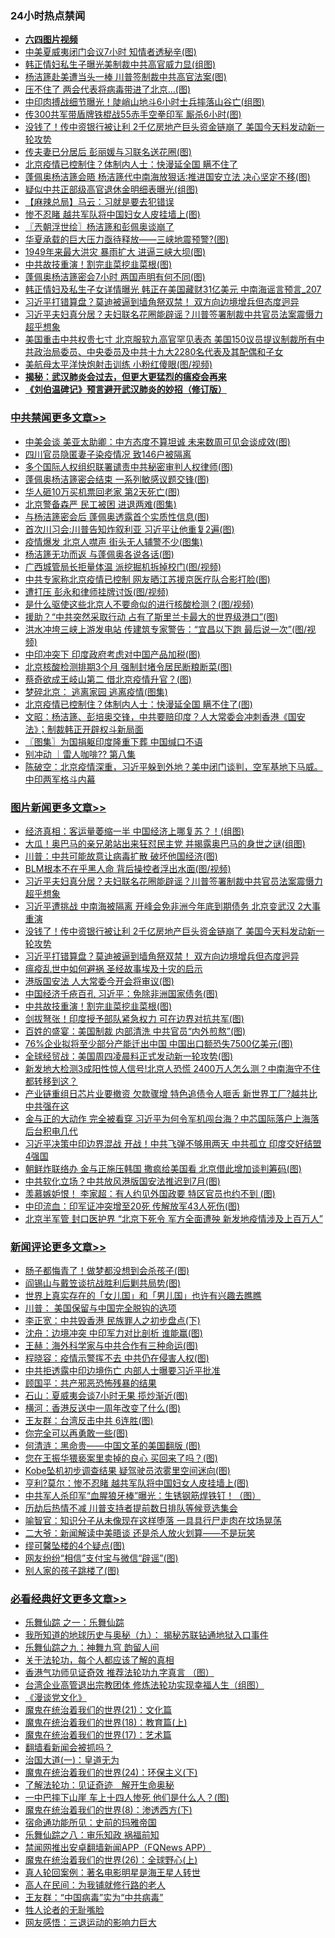 <div class="catlist">
<h3>24小时热点禁闻</h3>
<ul>
<li><b><a href="http://d1.bdrive.tk/64.mp4" target="_blank">六四图片视频</a></b></li>
<li><a href="https://github.com/fqnews/bnews/blob/master/cnnews/20200618/1346768.md">中美夏威夷闭门会议7小时 知情者透秘辛(图)</a></li>
<li><a href="https://github.com/fqnews/bnews/blob/master/cbnews/20200618/1346802.md">韩正情妇私生子曝光美制裁中共高官威力显(组图)</a></li>
<li><a href="https://github.com/fqnews/bnews/blob/master/cbnews/20200618/1346683.md">杨洁篪赴美遭当头一棒 川普签制裁中共高官法案(图)</a></li>
<li><a href="https://github.com/fqnews/bnews/blob/master/cbnews/20200618/1346834.md">压不住了 两会代表将病毒带进了北京…(图)</a></li>
<li><a href="https://github.com/fqnews/bnews/blob/master/cbnews/20200618/1346718.md">中印肉搏战细节曝光！陡峭山地斗6小时士兵摔落山谷亡(组图)</a></li>
<li><a href="https://github.com/fqnews/bnews/blob/master/cbnews/20200618/1346750.md">传300共军带盾牌铁棍战55赤手空拳印军 厮杀6小时(图)</a></li>
<li><a href="https://github.com/fqnews/bnews/blob/master/topimagenews/20200618/1346900.md">没钱了！传中资银行被让利 2千亿房地产巨头资金链崩了 美国今天料发动新一轮攻势</a></li>
<li><a href="https://github.com/fqnews/bnews/blob/master/cbnews/20200618/1346801.md">传夫妻已分居后 彭丽媛与习联名送花圈(图)</a></li>
<li><a href="https://github.com/fqnews/bnews/blob/master/comments/20200618/1346907.md">北京疫情已控制住？体制内人士：快漫延全国 瞒不住了</a></li>
<li><a href="https://github.com/fqnews/bnews/blob/master/cbnews/20200618/1346790.md">蓬佩奥杨洁篪会晤 杨洁篪代中南海放狠话∶推进国安立法 决心坚定不移(图)</a></li>
<li><a href="https://github.com/fqnews/bnews/blob/master/cbnews/20200618/1346825.md">疑似中共正部级高官退休金明细表曝光(组图)</a></li>
<li><a href="https://github.com/fqnews/bnews/blob/master/baitai/20200619/1346998.md">【麻辣总局】马云：习就是要去犯错误</a></li>
<li><a href="https://github.com/fqnews/bnews/blob/master/comments/20200618/1346889.md">惨不忍睹 越共军队将中国妇女人皮挂墙上(图)</a></li>
<li><a href="https://github.com/fqnews/bnews/blob/master/ssgc/20200619/1347052.md">〖兲朝浮世绘〗杨洁篪和彭佩奥谈崩了</a></li>
<li><a href="https://github.com/fqnews/bnews/blob/master/cbnews/20200618/1346780.md">华夏承载的巨大压力亟待释放——三峡地震预警?(图)</a></li>
<li><a href="https://github.com/fqnews/bnews/blob/master/cbnews/20200618/1346733.md">1949年来最大洪灾 暴雨扩大 进逼三峡大坝(图)</a></li>
<li><a href="https://github.com/fqnews/bnews/blob/master/topimagenews/20200618/1346751.md">中共故技重演！割完韭菜挖韭菜根(图)</a></li>
<li><a href="https://github.com/fqnews/bnews/blob/master/cbnews/20200619/1347017.md">蓬佩奥杨洁篪密会7小时 两国声明有何不同(图)</a></li>
<li><a href="https://github.com/fqnews/bnews/blob/master/comments/20200618/1346829.md">韩正情妇及私生子女详情曝光 韩正在美国藏财31亿美元 中南海谣言预言_207</a></li>
<li><a href="https://github.com/fqnews/bnews/blob/master/topimagenews/20200618/1346890.md">习近平打错算盘？莫迪被逼到墙角祭双禁！ 双方向边境增兵但态度迥异</a></li>
<li><a href="https://github.com/fqnews/bnews/blob/master/topimagenews/20200618/1346975.md">习近平夫妇真分居？夫妇联名花圈能辟谣？川普签署制裁中共官员法案震慑力超乎想象</a></li>
<li><a href="https://github.com/fqnews/bnews/blob/master/comments/20200618/1346839.md">美国重击中共权贵七寸 北京服软九高官罕见表态 美国150议员提议制裁所有中共政治局委员、中央委员及中共十九大2280名代表及其配偶和子女</a></li>
<li><a href="https://github.com/fqnews/bnews/blob/master/cbnews/20200618/1346826.md">美航母太平洋快炮射击训练 小粉红傻眼(图/视频)</a></li>
<li><b><a href="https://github.com/fqnews/bnews/blob/master/comments/20200211/1275071.md" target="_blank">揭秘：武汉肺炎会过去，但更大更猛烈的瘟疫会再来</a></b></li>
<li><b><a href="https://github.com/fqnews/bnews/blob/master/comments/20200207/1272816.md" target="_blank">《刘伯温碑记》预言避开武汉肺炎的妙招（修订版）</a></b></li>
</ul>
</div>

<div class="catlist">
<h3><a href="https://github.com/fqnews/bnews/blob/master/cbnews/" target="_blank">中共禁闻</a><span><a href="https://github.com/fqnews/bnews/blob/master/cbnews/" target="_blank" rel="nofollow">更多文章>></a></span></h3>
<ul>
<li><a href="https://github.com/fqnews/bnews/blob/master/cbnews/20200619/1347225.md" target="_blank">中美会谈 美亚太助卿：中方态度不算坦诚 未来数周可见会谈成效(图)</a></li>
<li><a href="https://github.com/fqnews/bnews/blob/master/cbnews/20200619/1347224.md" target="_blank">四川官员隐匿妻子染疫情况 致146户被隔离</a></li>
<li><a href="https://github.com/fqnews/bnews/blob/master/cbnews/20200619/1347223.md" target="_blank">多个国际人权组织联署谴责中共秘密审判人权律师(图)</a></li>
<li><a href="https://github.com/fqnews/bnews/blob/master/cbnews/20200619/1347220.md" target="_blank">蓬佩奥杨洁篪密会结束 一系列敏感议题交锋(图)</a></li>
<li><a href="https://github.com/fqnews/bnews/blob/master/cbnews/20200619/1347219.md" target="_blank">华人砸10万买机票回老家 第2天死亡(图)</a></li>
<li><a href="https://github.com/fqnews/bnews/blob/master/cbnews/20200619/1347218.md" target="_blank">北京警备森严 民工被困 进退两难(图集)</a></li>
<li><a href="https://github.com/fqnews/bnews/blob/master/cbnews/20200619/1347211.md" target="_blank">与杨洁篪密会后 蓬佩奥透露首个实质性信息(图)</a></li>
<li><a href="https://github.com/fqnews/bnews/blob/master/cbnews/20200619/1347210.md" target="_blank">首次川习会:川普告知炸叙利亚 习近平让他重复2遍(图)</a></li>
<li><a href="https://github.com/fqnews/bnews/blob/master/cbnews/20200619/1347209.md" target="_blank">疫情爆发 北京人噤声 街头无人辅警不少(图集)</a></li>
<li><a href="https://github.com/fqnews/bnews/blob/master/cbnews/20200619/1347203.md" target="_blank">杨洁篪无功而返 与蓬佩奥各说各话(图)</a></li>
<li><a href="https://github.com/fqnews/bnews/blob/master/cbnews/20200619/1347202.md" target="_blank">广西城管局长拒量体温 派挖掘机拆掉校门(图/视频)</a></li>
<li><a href="https://github.com/fqnews/bnews/blob/master/cbnews/20200619/1347201.md" target="_blank">中共专家称北京疫情已控制 网友晒江苏援京医疗队合影打脸(图)</a></li>
<li><a href="https://github.com/fqnews/bnews/blob/master/cbnews/20200619/1347200.md" target="_blank">遭打压 彭永和律师挂牌讨饭(图/视频)</a></li>
<li><a href="https://github.com/fqnews/bnews/blob/master/cbnews/20200619/1347183.md" target="_blank">是什么驱使这些北京人不要命似的进行核酸检测？(图/视频)</a></li>
<li><a href="https://github.com/fqnews/bnews/blob/master/cbnews/20200619/1347168.md" target="_blank">援助？“中共突然采取行动 占有了斯里兰卡最大的世界级港口”(图)</a></li>
<li><a href="https://github.com/fqnews/bnews/blob/master/cbnews/20200619/1347167.md" target="_blank">洪水冲垮三峡上游发电站 传建筑专家警告：“宜昌以下跑 最后说一次”(图/视频)</a></li>
<li><a href="https://github.com/fqnews/bnews/blob/master/cbnews/20200619/1347154.md" target="_blank">中印冲突下 印度政府考虑对中国产品加税(图)</a></li>
<li><a href="https://github.com/fqnews/bnews/blob/master/cbnews/20200619/1347153.md" target="_blank">北京核酸检测排期3个月 强制封堵令居民断粮断菜(图)</a></li>
<li><a href="https://github.com/fqnews/bnews/blob/master/cbnews/20200619/1347152.md" target="_blank">蔡奇欲成王岐山第二 借北京疫情升官？(图)</a></li>
<li><a href="https://github.com/fqnews/bnews/blob/master/cbnews/20200619/1347151.md" target="_blank">梦碎北京： 逃离家园 逃离疫情(图集)</a></li>
<li><a href="https://github.com/fqnews/bnews/blob/master/cbnews/20200619/1347138.md" target="_blank">北京疫情已控制住？体制内人士：快漫延全国 瞒不住了(图)</a></li>
<li><a href="https://github.com/fqnews/bnews/blob/master/cbnews/20200619/1347098.md" target="_blank">文昭：杨洁篪、彭培奥交锋，中共要赔印度？人大常委会冲刺香港《国安法》；制裁韩正开辟权斗新局面</a></li>
<li><a href="https://github.com/fqnews/bnews/blob/master/cbnews/20200619/1347090.md" target="_blank">〖图集〗为国捐躯印度隆重下葬 中国缄口不语</a></li>
<li><a href="https://github.com/fqnews/bnews/blob/master/cbnews/20200619/1347088.md" target="_blank">别冲动 ｜雷人咖啡?? 第八集</a></li>
<li><a href="https://github.com/fqnews/bnews/blob/master/cbnews/20200619/1347064.md" target="_blank">陈破空：北京疫情深重，习近平躲到外地？美中闭门谈判，空军基地下马威。中印两军格斗内幕</a></li>

</ul>
</div>
<div class="catlist">
<h3><a href="https://github.com/fqnews/bnews/blob/master/topimagenews/" target="_blank">图片新闻</a><span><a href="https://github.com/fqnews/bnews/blob/master/topimagenews/" target="_blank" rel="nofollow">更多文章>></a></span></h3>
<ul>
<li><a href="https://github.com/fqnews/bnews/blob/master/topimagenews/20200619/1347217.md" target="_blank">经济真相：客运量萎缩一半 中国经济上哪复苏？！(组图)</a></li>
<li><a href="https://github.com/fqnews/bnews/blob/master/topimagenews/20200619/1347182.md" target="_blank">大瓜！奥巴马的亲兄弟站出来狂怼民主党 并揭露奥巴马的身世之谜(组图)</a></li>
<li><a href="https://github.com/fqnews/bnews/blob/master/topimagenews/20200619/1347131.md" target="_blank">川普：中共可能故意让病毒扩散 破坏他国经济(图)</a></li>
<li><a href="https://github.com/fqnews/bnews/blob/master/topimagenews/20200619/1347053.md" target="_blank">BLM根本不在乎黑人命 背后操控者浮出水面(图/视频)</a></li>
<li><a href="https://github.com/fqnews/bnews/blob/master/topimagenews/20200618/1346975.md" target="_blank">习近平夫妇真分居？夫妇联名花圈能辟谣？川普签署制裁中共官员法案震慑力超乎想象</a></li>
<li><a href="https://github.com/fqnews/bnews/blob/master/topimagenews/20200618/1346915.md" target="_blank">习近平遭挑战 中南海被隔离 开峰会免非洲今年底到期债务 北京变武汉 2大事重演</a></li>
<li><a href="https://github.com/fqnews/bnews/blob/master/topimagenews/20200618/1346900.md" target="_blank">没钱了！传中资银行被让利 2千亿房地产巨头资金链崩了 美国今天料发动新一轮攻势</a></li>
<li><a href="https://github.com/fqnews/bnews/blob/master/topimagenews/20200618/1346890.md" target="_blank">习近平打错算盘？莫迪被逼到墙角祭双禁！ 双方向边境增兵但态度迥异</a></li>
<li><a href="https://github.com/fqnews/bnews/blob/master/comments/20200618/1346823.md" target="_blank">瘟疫乱世中如何避祸 圣经故事埃及十灾的启示</a></li>
<li><a href="https://github.com/fqnews/bnews/blob/master/topimagenews/20200618/1346778.md" target="_blank">港版国安法 人大常委今开会将审议(图)</a></li>
<li><a href="https://github.com/fqnews/bnews/blob/master/topimagenews/20200618/1346765.md" target="_blank">中国经济千疮百孔 习近平：免除非洲国家债务(图)</a></li>
<li><a href="https://github.com/fqnews/bnews/blob/master/topimagenews/20200618/1346751.md" target="_blank">中共故技重演！割完韭菜挖韭菜根(图)</a></li>
<li><a href="https://github.com/fqnews/bnews/blob/master/topimagenews/20200618/1346740.md" target="_blank">剑拔弩张！印度授予部队紧急权力 可在边界对抗共军(图)</a></li>
<li><a href="https://github.com/fqnews/bnews/blob/master/topimagenews/20200618/1346628.md" target="_blank">百姓的盛宴：美国制裁 内部清洗 中共官员“内外煎熬”(图)</a></li>
<li><a href="https://github.com/fqnews/bnews/blob/master/topimagenews/20200617/1346381.md" target="_blank">76%企业拟将至少部分产能迁出中国 中国出口额恐失7500亿美元(图)</a></li>
<li><a href="https://github.com/fqnews/bnews/blob/master/topimagenews/20200617/1346375.md" target="_blank">全球经贸战：美国周四凌晨料正式发动新一轮攻势(图)</a></li>
<li><a href="https://github.com/fqnews/bnews/blob/master/topimagenews/20200617/1346358.md" target="_blank">新发地大检测3成阳性惊人信号!北京人恐慌 2400万人怎么测？中南海守不住 都转移到这？</a></li>
<li><a href="https://github.com/fqnews/bnews/blob/master/topimagenews/20200617/1346314.md" target="_blank">产业链重组日芯片业要撤资 欠款骤增 特色追债令人咂舌 新世界工厂?越共比中共强在这</a></li>
<li><a href="https://github.com/fqnews/bnews/blob/master/topimagenews/20200617/1346236.md" target="_blank">金与正的大动作 完全被看穿 习近平为何令军机闯台海？中芯国际落户上海落后台积电几代</a></li>
<li><a href="https://github.com/fqnews/bnews/blob/master/topimagenews/20200617/1346231.md" target="_blank">习近平决策中印边界混战 开战！中共飞弹不够用两天 中共孤立 印度交好结盟4强国</a></li>
<li><a href="https://github.com/fqnews/bnews/blob/master/topimagenews/20200617/1346152.md" target="_blank">朝鲜炸联络办 金与正施压韩国 撒疯给美国看 北京借此增加谈判筹码(图)</a></li>
<li><a href="https://github.com/fqnews/bnews/blob/master/topimagenews/20200617/1346151.md" target="_blank">中共软化立场？中共放风港版国安法推迟到7月(图)</a></li>
<li><a href="https://github.com/fqnews/bnews/blob/master/topimagenews/20200617/1346070.md" target="_blank">羡慕嫉妒恨！ 李家超：有人约见外国政要 特区官员也约不到 (图)</a></li>
<li><a href="https://github.com/fqnews/bnews/blob/master/topimagenews/20200617/1345989.md" target="_blank">中印流血：印军证冲突增至20死 传解放军43人死伤(图)</a></li>
<li><a href="https://github.com/fqnews/bnews/blob/master/topimagenews/20200616/1345847.md" target="_blank">北京半军管 封口医护界 “北京下死令 军方全面遭殃 新发地疫情涉及上百万人”</a></li>

</ul>
</div>
<div class="catlist">
<h3><a href="https://github.com/fqnews/bnews/blob/master/comments/" target="_blank">新闻评论</a><span><a href="https://github.com/fqnews/bnews/blob/master/comments/" target="_blank" rel="nofollow">更多文章>></a></span></h3>
<ul>
<li><a href="https://github.com/fqnews/bnews/blob/master/comments/20200619/1347216.md" target="_blank">肠子都悔青了！做梦都没想到会杀孩子(图)</a></li>
<li><a href="https://github.com/fqnews/bnews/blob/master/comments/20200619/1347208.md" target="_blank">阎锡山与戴笠谈抗战胜利后剿共局势(图)</a></li>
<li><a href="https://github.com/fqnews/bnews/blob/master/comments/20200619/1347206.md" target="_blank">世界上真实存在的「女儿国」和「男儿国」也许有兴趣去瞧瞧</a></li>
<li><a href="https://github.com/fqnews/bnews/blob/master/comments/20200619/1347198.md" target="_blank">川普： 美国保留与中国完全脱钩的选项</a></li>
<li><a href="https://github.com/fqnews/bnews/blob/master/comments/20200619/1347191.md" target="_blank">李正宽：中共毁香港 民族罪人之初步盘点(下)</a></li>
<li><a href="https://github.com/fqnews/bnews/blob/master/comments/20200619/1347190.md" target="_blank">沈舟：边境冲突 中印军力对比剖析 谁能赢(图)</a></li>
<li><a href="https://github.com/fqnews/bnews/blob/master/comments/20200619/1347189.md" target="_blank">王赫：海外科学家与中共合作有三种命运(图)</a></li>
<li><a href="https://github.com/fqnews/bnews/blob/master/comments/20200619/1347188.md" target="_blank">程晓容：疫情示警挥不去 中共仍在侵害人权(图)</a></li>
<li><a href="https://github.com/fqnews/bnews/blob/master/comments/20200619/1347181.md" target="_blank">中共拒透露中印边境伤亡 内部人士曝要习近平批准</a></li>
<li><a href="https://github.com/fqnews/bnews/blob/master/comments/20200619/1347180.md" target="_blank">顾国平：共产邪恶恐怖残暴的结果</a></li>
<li><a href="https://github.com/fqnews/bnews/blob/master/comments/20200619/1347179.md" target="_blank">石山：夏威夷会谈7小时无果 揽炒渐近(图)</a></li>
<li><a href="https://github.com/fqnews/bnews/blob/master/comments/20200619/1347178.md" target="_blank">横河：香港反送中一周年改变了什么(图)</a></li>
<li><a href="https://github.com/fqnews/bnews/blob/master/comments/20200619/1347177.md" target="_blank">王友群：台湾反击中共 6连胜(图)</a></li>
<li><a href="https://github.com/fqnews/bnews/blob/master/comments/20200619/1347176.md" target="_blank">你完全可以再勇敢一些(图)</a></li>
<li><a href="https://github.com/fqnews/bnews/blob/master/comments/20200619/1347175.md" target="_blank">何清涟：黑命贵——中国文革的美国翻版 (图)</a></li>
<li><a href="https://github.com/fqnews/bnews/blob/master/comments/20200619/1347166.md" target="_blank">您在王振华猥亵案里卖掉的良心 买回来了吗？(图)</a></li>
<li><a href="https://github.com/fqnews/bnews/blob/master/comments/20200619/1347165.md" target="_blank">Kobe坠机初步调查结果 疑驾驶员浓雾里空间迷向(图)</a></li>
<li><a href="https://github.com/fqnews/bnews/blob/master/comments/20200619/1347161.md" target="_blank">亨利?莫尔：惨不忍睹 越共军队将中国妇女人皮挂墙上(图)</a></li>
<li><a href="https://github.com/fqnews/bnews/blob/master/comments/20200619/1347148.md" target="_blank">中共军人杀印军“血腥狼牙棒”曝光：生锈钢筋焊铁钉！（图）</a></li>
<li><a href="https://github.com/fqnews/bnews/blob/master/comments/20200619/1347136.md" target="_blank">历劫后热情不减 川普支持者提前数日排队等候竞选集会</a></li>
<li><a href="https://github.com/fqnews/bnews/blob/master/comments/20200619/1347133.md" target="_blank">喻智官：知识分子从未像现在这样堕落 一具具行尸走肉在坟场晃荡</a></li>
<li><a href="https://github.com/fqnews/bnews/blob/master/comments/20200619/1347132.md" target="_blank">二大爷：新闻解读中美晤谈 还是杀人放火划算——不是玩笑</a></li>
<li><a href="https://github.com/fqnews/bnews/blob/master/comments/20200619/1347130.md" target="_blank">缪可馨坠楼的4个疑点(图)</a></li>
<li><a href="https://github.com/fqnews/bnews/blob/master/comments/20200619/1347129.md" target="_blank">网友纷纷“相信”支付宝与微信“辟谣”(图)</a></li>
<li><a href="https://github.com/fqnews/bnews/blob/master/comments/20200619/1347128.md" target="_blank">别人家的孩子跳楼了(图)</a></li>

</ul>
</div>

<div class="catlist">
<h3><a href="https://github.com/fqnews/bnews/blob/master/bikan/" target="_blank">必看经典好文</a><span><a href="https://github.com/fqnews/bnews/blob/master/bikan/" target="_blank" rel="nofollow">更多文章>></a></span></h3>
<ul>
<li><a href="https://github.com/fqnews/bnews/blob/master/tculture/20170710/789533.md" target="_blank">乐舞仙踪 之一：乐舞仙踪</a></li>
<li><a href="https://github.com/fqnews/bnews/blob/master/topimagenews/20180325/919134.md" target="_blank">我所知道的地球历史与奥秘（九）： 揭秘苏联钻通地狱入口事件</a></li>
<li><a href="https://github.com/fqnews/bnews/blob/master/tculture/20170718/793528.md" target="_blank">乐舞仙踪之九：神舞九穹 韵留人间</a></li>
<li><a href="https://github.com/fqnews/bnews/blob/master/topimagenews/20161125/619230.md" target="_blank">关于法轮功，每个人都应该了解的真相</a></li>
<li><a href="https://github.com/fqnews/bnews/blob/master/comments/20200517/1330064.md" target="_blank">香港气功师见证奇效 推荐法轮功九字真言 （图）</a></li>
<li><a href="https://github.com/fqnews/bnews/blob/master/comments/20200528/1335859.md" target="_blank">台湾企业高管退出宗教团体 修炼法轮功实现幸福人生（组图）</a></li>
<li><a href="https://github.com/fqnews/bnews/blob/master/comments/20200521/783167.md" target="_blank">《漫谈党文化》</a></li>
<li><a href="https://github.com/fqnews/bnews/blob/master/comments/20180802/980476.md" target="_blank">魔鬼在统治着我们的世界(21)：文化篇</a></li>
<li><a href="https://github.com/fqnews/bnews/blob/master/topimagenews/20180701/965109.md" target="_blank">魔鬼在统治着我们的世界(18)：教育篇(上)</a></li>
<li><a href="https://github.com/fqnews/bnews/blob/master/topimagenews/20180620/960677.md" target="_blank">魔鬼在统治着我们的世界(17)：艺术篇</a></li>
<li><a href="https://github.com/fqnews/bnews/blob/master/fanqiang/20200616/1345793.md" target="_blank">翻墙看新闻会被抓吗？</a></li>
<li><a href="https://github.com/fqnews/bnews/blob/master/cbnews/20180307/911097.md" target="_blank">治国大道(一)：皇道无为</a></li>
<li><a href="https://github.com/fqnews/bnews/blob/master/cbnews/20180907/994846.md" target="_blank">魔鬼在统治着我们的世界(24)：环保主义(下)</a></li>
<li><a href="https://github.com/fqnews/bnews/blob/master/comments/20200307/1289968.md" target="_blank">了解法轮功：见证奇迹　解开生命奥秘</a></li>
<li><a href="https://github.com/fqnews/bnews/blob/master/cbnews/20200611/1343057.md" target="_blank">一中巴摔下山崖 车上十四人惨死 他们是什么人？(图)</a></li>
<li><a href="https://github.com/fqnews/bnews/blob/master/topimagenews/20180527/948714.md" target="_blank">魔鬼在统治着我们的世界(8)：渗透西方(下)</a></li>
<li><a href="https://github.com/fqnews/bnews/blob/master/cbnews/20180711/970353.md" target="_blank">宿命通功能所见：史前的玛雅帝国</a></li>
<li><a href="https://github.com/fqnews/bnews/blob/master/tculture/20170717/792953.md" target="_blank">乐舞仙踪之八：审乐知政 祸福前知</a></li>
<li><a href="https://github.com/fqnews/bnews/blob/master/comments/20200503/1322531.md" target="_blank">禁闻网推出安卓翻墙新闻APP（FQNews APP）</a></li>
<li><a href="https://github.com/fqnews/bnews/blob/master/comments/20181210/1044798.md" target="_blank">魔鬼在统治着我们的世界(26)：全球野心(上)</a></li>
<li><a href="https://github.com/fqnews/bnews/blob/master/comments/20200523/1332915.md" target="_blank">真人轮回案例：著名电影明星是海王星人转世</a></li>
<li><a href="https://github.com/fqnews/bnews/blob/master/tculture/20121023/72121.md" target="_blank">高人在民间：为我铺就修行路的老人</a></li>
<li><a href="https://github.com/fqnews/bnews/blob/master/comments/20200318/1295755.md" target="_blank">王友群：“中国病毒”实为“中共病毒”</a></li>
<li><a href="https://github.com/fqnews/bnews/blob/master/comments/20200606/783250.md" target="_blank">牲人论者的无耻嘴脸</a></li>
<li><a href="https://github.com/fqnews/bnews/blob/master/cbnews/20200126/1265515.md" target="_blank">网友感悟：三退运动的影响力巨大</a></li>

</ul>
</div>